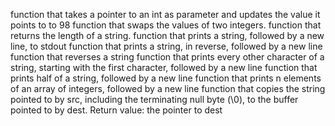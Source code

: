 function that takes a pointer to an int as parameter and updates the value it points to to 98
 function that swaps the values of two integers.
function that returns the length of a string.
 function that prints a string, followed by a new line, to stdout
 function that prints a string, in reverse, followed by a new line
function that reverses a string
function that prints every other character of a string, starting with the first character, followed by a new line
 function that prints half of a string, followed by a new line
 function that prints n elements of an array of integers, followed by a new line
function that copies the string pointed to by src, including the terminating null byte (\0), to the buffer pointed to by dest.
Return value: the pointer to dest

